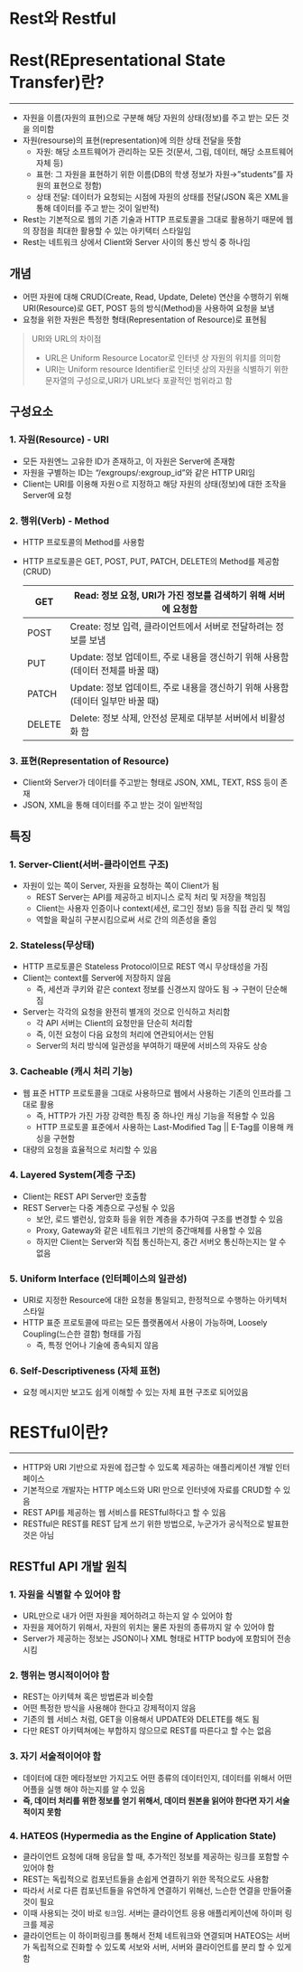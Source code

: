 # Rest와 Restful

# Rest(REpresentational State Transfer)란?

---

- 자원을 이름(자원의 표현)으로 구분해 해당 자원의 상태(정보)를 주고 받는 모든 것을 의미함
- 자원(resourse)의 표현(representation)에 의한 상태 전달을 뜻함
    - 자원: 해당 소프트웨어가 관리하는 모든 것(문서, 그림, 데이터, 해당 소프트웨어 자체 등)
    - 표현: 그 자원을 표현하기 위한 이름(DB의 학생 정보가 자원→”students”를 자원의 표현으로 정함)
    - 상태 전달: 데이터가 요청되는 시점에 자원의 상태를 전달(JSON 혹은 XML을 통해 데이터를 주고 받는 것이 일반적)
- Rest는 기본적으로 웹의 기존 기술과 HTTP 프로토콜을 그대로 활용하기 때문에
웹의 장점을 최대한 활용할 수 있는 아키텍터 스타일임
- Rest는 네트워크 상에서 Client와 Server 사이의 통신 방식 중 하나임

## 개념

- 어떤 자원에 대해 CRUD(Create, Read,  Update, Delete) 연산을 수행하기 위해 URI(Resource)로 GET, POST 등의 방식(Method)을 사용하여 요청을 보냄
- 요청을 위한 자원은 특정한 형태(Representation of Resource)로 표현됨

> URI와 URL의 차이점
> 
> - URL은 Uniform Resource Locator로 인터넷 상 자원의 위치를 의미함
> - URI는 Uniform resource Identifier로 인터넷 상의 자원을 식별하기 위한 문자열의 구성으로,URI가 URL보다 포괄적인 범위라고 함

## 구성요소

### 1. 자원(Resource) - URI

- 모든 자원엔느 고유한 ID가 존재하고, 이 자원은 Server에 존재함
- 자원을 구별하는 ID는 “/exgroups/:exgroup_id”와 같은 HTTP URI임
- Client는 URI를 이용해 자원ㅇ르 지정하고 해당 자원의 상태(정보)에 대한 조작을 Server에 요청

### 2. 행위(Verb) - Method

- HTTP 프로토콜의 Method를 사용함
- HTTP 프로토콜은 GET, POST, PUT, PATCH, DELETE의 Method를 제공함(CRUD)
    
    
    | GET | Read: 정보 요청,  URI가 가진 정보를 검색하기 위해 서버에 요청함 |
    | --- | --- |
    | POST | Create: 정보 입력, 클라이언트에서 서버로 전달하려는 정보를 보냄 |
    | PUT | Update: 정보 업데이트, 주로 내용을 갱신하기 위해 사용함(데이터 전체를 바꿀 때) |
    | PATCH | Update: 정보 업데이트, 주로 내용을 갱신하기 위해 사용함(데이터 일부만 바꿀 때) |
    | DELETE | Delete: 정보 삭제, 안전성 문제로 대부분 서버에서 비활성화 함 |

### 3. 표현(Representation of Resource)

- Client와 Server가 데이터를 주고받는 형태로 JSON, XML, TEXT, RSS 등이 존재
- JSON, XML을 통해 데이터를 주고 받는 것이 일반적임

## 특징

### 1. Server-Client(서버-클라이언트 구조)

- 자원이 있는 쪽이 Server, 자원을 요청하는 쪽이 Client가 됨
    - REST Server는 API를 제공하고 비지니스 로직 처리 및 저장을 책임짐
    - Client는 사용자 인증이나 context(세션, 로그인 정보) 등을 직접 관리 및 책임
    - 역할을 확실히 구분시킴으로써 서로 간의 의존성을 줄임

### 2. Stateless(무상태)

- HTTP 프로토콜은 Stateless Protocol이므로 REST 역시 무상태성을 가짐
- Client는 context를 Server에 저장하지 않음
    - 즉, 세션과 쿠키와 같은 context 정보를 신경쓰지 않아도 됨 → 구현이 단순해짐
- Server는 각각의 요청을 완전히 별개의 것으로 인식하고 처리함
    - 각 API 서버는 Client의 요청만을 단순히 처리함
    - 즉, 이전 요청이 다음 요청의 처리에 연관되어서는 안됨
    - Server의 처리 방식에 일관성을 부여하기 때문에 서비스의 자유도 상승

### 3. Cacheable (캐시 처리 기능)

- 웹 표준 HTTP 프로토콜을 그대로 사용하므로 웹에서 사용하는 기존의 인프라를 그대로 활용
    - 즉, HTTP가 가진 가장 강력한 특징 중 하나인 캐싱 기능을 적용할 수 있음
    - HTTP 프로토콜 표준에서 사용하는 Last-Modified Tag || E-Tag를 이용해 캐싱을 구현함
- 대량의 요청을 효율적으로 처리할 수 있음

### 4. Layered System(계층 구조)

- Client는 REST API Server만 호출함
- REST Server는 다중 계층으로 구성될 수 있음
    - 보안, 로드 밸런싱, 암호화 등을 위한 계층을 추가하여 구조를 변경할 수 있음
    - Proxy, Gateway와 같은 네트워크 기반의 중간매체를 사용할 수 있음
    - 하지만 Client는 Server와 직접 통신하는지, 중간 서버오 통신하는지는 알 수 없음

### 5. Uniform Interface (인터페이스의 일관성)

- URI로 지정한 Resource에 대한 요청을 통일되고, 한정적으로 수행하는 아키텍처 스타일
- HTTP 표준 프로토콜에 따르는 모든 플랫폼에서 사용이 가능하며, Loosely Coupling(느슨한 결함) 형태를 가짐
    - 즉, 특정 언어나 기술에 종속되지 않음

### 6. Self-Descriptiveness (자체 표현)

- 요청 메시지만 보고도 쉽게 이해할 수 있는 자체 표현 구조로 되어있음

# RESTful이란?

---

- HTTP와 URI 기반으로 자원에 접근할 수 있도록 제공하는 애플리케이션 개발 인터페이스
- 기본적으로 개발자는 HTTP 메소드와 URI 만으로 인터넷에 자료를 CRUD할 수 있음
- REST API를 제공하는 웹 서비스를 RESTful하다고 할 수 있음
- RESTful은 REST를 REST 답게 쓰기 위한 방법으로, 누군가가 공식적으로 발표한 것은 아님

## RESTful API 개발 원칙

### 1. 자원을 식별할 수 있어야 함

- URL만으로 내가 어떤 자원을 제어하려고 하는지 알 수 있어야 함
- 자원을 제어하기 위해서, 자원의 위치는 물론 자원의 종류까지 알 수 있어야 함
- Server가 제공하는 정보는 JSON이나 XML 형태로 HTTP body에 포함되어 전송 시킴

### 2. 행위는 명시적이어야 함

- REST는 아키텍쳐 혹은 방법론과 비슷함
- 어떤 특정한 방식을 사용해야 한다고 강제적이지 않음
- 기존의 웹 서비스 처럼, GET을 이용해서 UPDATE와 DELETE를 해도 됨
- 다만 REST 아키텍쳐에는 부합하지 않으므로 REST를 따른다고 할 수는 없음

### 3. 자기 서술적이어야 함

- 데이터에 대한 메타정보만 가지고도 어떤 종류의 데이터인지, 데이터를 위해서 어떤 어플을 실행 해야 하는지를 알 수 있음
- **즉, 데이터 처리를 위한 정보를 얻기 위해서, 데이터 원본을 읽어야 한다면 자기 서술적이지 못함**

### 4. HATEOS (Hypermedia as the Engine of Application State)

- 클라이언트 요청에 대해 응답을 할 때, 추가적인 정보를 제공하는 링크를 포함할 수 있어야 함
- REST는 독립적으로 컴포넌트들을 손쉽게 연결하기 위한 목적으로도 사용함
- 따라서 서로 다른 컴포넌트들을 유연하게 연결하기 위해선, 느슨한 연결을 만들어줄 것이 필요
- 이때 사용되는 것이 바로 `링크`임. 서버는 클라이언트 응용 애플리케이션에 하이퍼 링크를 제공
- 클라이언트는 이 하이퍼링크를 통해서 전체 네트워크와 연결되며 HATEOS는 서버가 독립적으로 진화할 수 있도록 서보와 서버, 서버와 클라이언트를 분리 할 수 있게 함